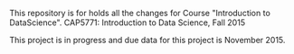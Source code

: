 

This repository is for holds all the changes for Course "Introduction to DataScience".
CAP5771: Introduction to Data Science, Fall 2015

This project is in progress and due data for this project is November 2015.
